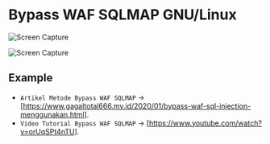# Bypass WAF SQLMAP GNU/Linux

![Screen Capture](https://raw.githubusercontent.com/gagaltotal/Bypass-WAF-SQLMAP/master/Screenshot_2021-06-14_03-21-50.png)

![Screen Capture](https://raw.githubusercontent.com/gagaltotal/Bypass-WAF-SQLMAP/master/waf.png)

Example
--------

 - `Artikel Metode Bypass WAF SQLMAP` → [https://www.gagaltotal666.my.id/2020/01/bypass-waf-sql-injection-menggunakan.html].
 - `Video Tutorial Bypass WAF SQLMAP` → [https://www.youtube.com/watch?v=orUqSPt4nTU].
